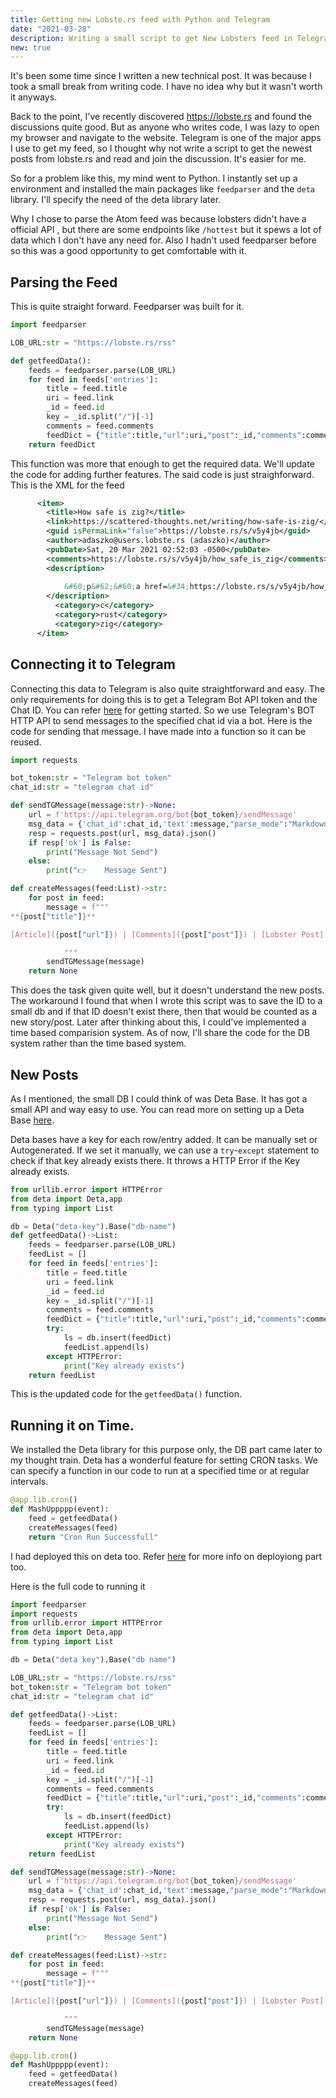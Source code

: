 ```yaml
---
title: Getting new Lobste.rs feed with Python and Telegram
date: "2021-03-28"
description: Writing a small script to get New Lobsters feed in Telegram with Python and Cron Jobs
new: true
---
```


It's been some time since I written a new technical post. It was because I took a small break from writing code. I have no idea why but it wasn't worth it anyways.

Back to the point, I've recently discovered https://lobste.rs and found the discussions quite good. But as anyone who writes code, I was lazy to open my browser and navigate to the website. Telegram is one of the major apps I use to get my feed, so I thought why not write a script to get the newest posts from lobste.rs and read and join the discussion. It's easier for me.

So for a problem like this, my mind went to Python. I instantly set up a environment and installed the main packages like `feedparser` and the `deta` library. I'll specify the need of the deta library later.

Why I chose to parse the Atom feed was because lobsters didn't have a official API , but there are some endpoints like `/hottest` but it spews a lot of data which I don't have any need for. Also I hadn't used feedparser before so this was a good opportunity to get comfortable with it.

## Parsing the Feed

This is quite straight forward. Feedparser was built for it.

```py
import feedparser

LOB_URL:str = "https://lobste.rs/rss"

def getfeedData():
    feeds = feedparser.parse(LOB_URL)
    for feed in feeds['entries']:
        title = feed.title
        uri = feed.link
        _id = feed.id
        key = _id.split("/")[-1]
        comments = feed.comments
        feedDict = {"title":title,"url":uri,"post":_id,"comments":comments,"key":key}
    return feedDict

```

This function was more that enough to get the required data. We'll update the code for adding further features. The said code is just straighforward. This is the XML for the feed

```xml
      <item>
        <title>How safe is zig?</title>
        <link>https://scattered-thoughts.net/writing/how-safe-is-zig/</link>
        <guid isPermaLink="false">https://lobste.rs/s/v5y4jb</guid>
        <author>adaszko@users.lobste.rs (adaszko)</author>
        <pubDate>Sat, 20 Mar 2021 02:52:03 -0500</pubDate>
        <comments>https://lobste.rs/s/v5y4jb/how_safe_is_zig</comments>
        <description>
          
            &#60;p&#62;&#60;a href=&#34;https://lobste.rs/s/v5y4jb/how_safe_is_zig&#34;&#62;Comments&#60;/a&#62;&#60;/p&#62;
        </description>
          <category>c</category>
          <category>rust</category>
          <category>zig</category>
      </item>
```

## Connecting it to Telegram

Connecting this data to Telegram is also quite straightforward and easy. The only requirements for doing this is to get a Telegram Bot API token and the Chat ID. You can refer [here](https://blog.athulcyriac.xyz/telegram-bot-gh-actions/)  for getting started. So we use Telegram's BOT HTTP API to send messages to the specified chat id via a bot. Here is the code for sending that message. I have made into a function so it can be reused.

```py
import requests

bot_token:str = "Telegram bot token"
chat_id:str = "telegram chat id"

def sendTGMessage(message:str)->None:
    url = f'https://api.telegram.org/bot{bot_token}/sendMessage'
    msg_data = {'chat_id':chat_id,'text':message,"parse_mode":"Markdown"}
    resp = requests.post(url, msg_data).json()
    if resp['ok'] is False:
        print("Message Not Send")
    else:
        print("👉    Message Sent")

def createMessages(feed:List)->str:
    for post in feed:
        message = f"""
**{post["title"]}**

[Article]({post["url"]}) | [Comments]({post["post"]}) | [Lobster Post]({post['comments']})

            """
        sendTGMessage(message)
    return None
```

This does the task given quite well, but it doesn't understand the new posts. The workaround I found that when I wrote this script was to save the ID to a small db and if that ID doesn't exist there, then that would be counted as a new story/post. Later after thinking about this, I could've implemented a time based comparision system. As of now, I'll share the code for the DB system rather than the time based system.

## New Posts

As I mentioned, the small DB I could think of was Deta Base. It has got a small API and way easy to use. You can read more on setting up a Deta Base [here](https://blog.athulcyriac.xyz/fastapi_deta/).

Deta bases have a key for each row/entry added. It can be manually set or Autogenerated. If we set it manually, we can use a `try`-`except` statement to check if that key already exists there. It throws a HTTP Error if the Key already exists.

```py
from urllib.error import HTTPError
from deta import Deta,app
from typing import List

db = Deta("deta-key").Base("db-name")
def getfeedData()->List:
    feeds = feedparser.parse(LOB_URL)
    feedList = []
    for feed in feeds['entries']:
        title = feed.title
        uri = feed.link
        _id = feed.id
        key = _id.split("/")[-1]
        comments = feed.comments
        feedDict = {"title":title,"url":uri,"post":_id,"comments":comments,"key":key}
        try:
            ls = db.insert(feedDict)
            feedList.append(ls)
        except HTTPError:
            print("Key already exists")
    return feedList
```

This is the updated code for the `getfeedData()` function.

## Running it on Time.

We installed the Deta library for this purpose only, the DB part came later to my thought train. Deta has a wonderful feature for setting CRON tasks. We can specify a function in our code to run at a specified time or at regular intervals.

```py
@app.lib.cron()
def MashUppppp(event):
    feed = getfeedData()
    createMessages(feed)
    return "Cron Run Successfull"
```

I had deployed this on deta too. Refer [here](https://blog.athulcyriac.xyz/fastapi_deta/) for more info on deployiong part too.

Here is the full code to running it

```py
import feedparser
import requests
from urllib.error import HTTPError
from deta import Deta,app
from typing import List

db = Deta("deta key").Base("db name")

LOB_URL:str = "https://lobste.rs/rss"
bot_token:str = "Telegram bot token"
chat_id:str = "telegram chat id"

def getfeedData()->List:
    feeds = feedparser.parse(LOB_URL)
    feedList = []
    for feed in feeds['entries']:
        title = feed.title
        uri = feed.link
        _id = feed.id
        key = _id.split("/")[-1]
        comments = feed.comments
        feedDict = {"title":title,"url":uri,"post":_id,"comments":comments,"key":key}
        try:
            ls = db.insert(feedDict)
            feedList.append(ls)
        except HTTPError:
            print("Key already exists")
    return feedList

def sendTGMessage(message:str)->None:
    url = f'https://api.telegram.org/bot{bot_token}/sendMessage'
    msg_data = {'chat_id':chat_id,'text':message,"parse_mode":"Markdown"}
    resp = requests.post(url, msg_data).json()
    if resp['ok'] is False:
        print("Message Not Send")
    else:
        print("👉    Message Sent")

def createMessages(feed:List)->str:
    for post in feed:
        message = f"""
**{post["title"]}**

[Article]({post["url"]}) | [Comments]({post["post"]}) | [Lobster Post]({post['comments']})

            """
        sendTGMessage(message)
    return None

@app.lib.cron()
def MashUppppp(event):
    feed = getfeedData()
    createMessages(feed)
```
